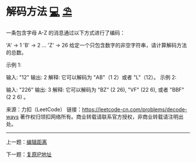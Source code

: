 # 解码方法 [💻](https://github.com/tolerance-go/keep-learning/blob/master/src/%E7%AE%97%E6%B3%95%2F%E5%8A%A8%E6%80%81%E8%A7%84%E5%88%92%2Findex.code.ts) [⛱️](https://github.com/tolerance-go/keep-learning/blob/master/src/%E7%AE%97%E6%B3%95%2F%E5%8A%A8%E6%80%81%E8%A7%84%E5%88%92%2Findex.test.ts)

一条包含字母 A-Z 的消息通过以下方式进行了编码：

'A' -> 1
'B' -> 2
...
'Z' -> 26
给定一个只包含数字的非空字符串，请计算解码方法的总数。

示例 1:

输入: "12"
输出: 2
解释: 它可以解码为 "AB"（1 2）或者 "L"（12）。
示例 2:

输入: "226"
输出: 3
解释: 它可以解码为 "BZ" (2 26), "VF" (22 6), 或者 "BBF" (2 2 6) 。

来源：力扣（LeetCode）
链接：https://leetcode-cn.com/problems/decode-ways
著作权归领扣网络所有。商业转载请联系官方授权，非商业转载请注明出处。

---

上一题：[编辑距离](https://github.com/tolerance-go/keep-learning/blob/master/output/%E7%AE%97%E6%B3%95%2F%E5%8A%A8%E6%80%81%E8%A7%84%E5%88%92%2F%E7%BC%96%E8%BE%91%E8%B7%9D%E7%A6%BB.md)

下一题：[复原IP地址](https://github.com/tolerance-go/keep-learning/blob/master/output/%E7%AE%97%E6%B3%95%2F%E5%9B%9E%E6%BA%AF%2F%E5%A4%8D%E5%8E%9FIP%E5%9C%B0%E5%9D%80.md)